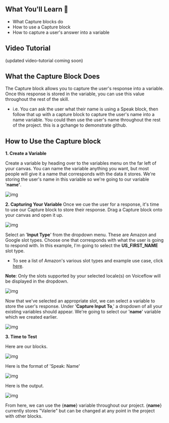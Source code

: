 ## What You'll Learn 🧠

- What Capture blocks do
- How to use a Capture block
- How to capture a user's answer into a variable

## Video Tutorial

(updated video-tutorial coming soon)

## What the Capture Block Does

The Capture block allows you to capture the user's response into a variable. Once this response is stored in the variable, you can use this value throughout the rest of the skill. 

- i.e. You can ask the user what their name is using a Speak block, then follow that up with a capture block to capture the user's name into a name variable. You could then use the user's name throughout the rest of the project. this is a gchange to demonstrate github.

## How to Use the Capture block

**1. Create a Variable**

Create a variable by heading over to the variables menu on the far left of your canvas. You can name the variable anything you want, but most people will give it a name that corresponds with the data it stores. We're storing the user's name in this variable so we're going to our variable '**name'**.

![img](https://downloads.intercomcdn.com/i/o/109129824/2bcefb6c08de6ed21e34a046/Screen+Shot+2019-03-15+at+11.26.04+AM.png)

**2. Capturing Your Variable** Once we cue the user for a response, it's time to use our Capture block to store their response. Drag a Capture block onto your canvas and open it up.

![img](https://downloads.intercomcdn.com/i/o/109140069/c9c0d0a5502587c486ed702d/Screen+Shot+2019-03-15+at+12.04.44+PM.png)

Select an '**Input Type**' from the dropdown menu. These are Amazon and Google slot types. Choose one that corresponds with what the user is going to respond with. In this example, I'm going to select the **US_FIRST_NAME** slot type. 

- To see a list of Amazon's various slot types and example use case, click [here](https://developer.amazon.com/docs/custom-skills/slot-type-reference.html).

**Note**: Only the slots supported by your selected locale(s) on Voiceflow will be displayed in the dropdown.

![img](https://downloads.intercomcdn.com/i/o/109140223/26cd16a4473dd9484ad0ce16/Screen+Shot+2019-03-15+at+12.04.04+PM.png)

Now that we've selected an appropriate slot, we can select a variable to store the user's response. Under '**Capture Input To**,' a dropdown of all your existing variables should appear. We're going to select our '**name**' variable which we created earlier.

![img](https://downloads.intercomcdn.com/i/o/109149837/823bb68b8464b9978b19894f/Screen+Shot+2019-03-15+at+12.43.36+PM.png)

**3. Time to Test**

Here are our blocks.

![img](https://downloads.intercomcdn.com/i/o/109153034/1c4f18e415c9ca69b6b90a2f/Screen+Shot+2019-03-15+at+12.47.29+PM.png)

Here is the format of 'Speak: Name'

![img](https://downloads.intercomcdn.com/i/o/109153235/ca1af1d4a71b72fa8982f156/Screen+Shot+2019-03-15+at+12.48.09+PM.png)

Here is the output.

![img](https://downloads.intercomcdn.com/i/o/109153308/c1a7f9979490141dd44e69bb/Screen+Shot+2019-03-15+at+12.47.52+PM.png)

From here, we can use the {**name**} variable throughout our project. {**name**} currently stores "Valerie" but can be changed at any point in the project with other blocks. 
